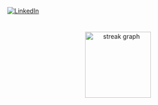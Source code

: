 
[![LinkedIn](https://img.shields.io/badge/LinkedIn-%230077B5.svg?logo=linkedin&logoColor=white)](https://linkedin.com/in/thomas2brandon/) 


# 
<div align="center">
  <img src="https://streak-stats.demolab.com?user=tsbrandon1010&locale=en&mode=weekly&theme=tokyonight&hide_border=false&border_radius=5&order=3" height="150" alt="streak graph"  />
</div>

###
